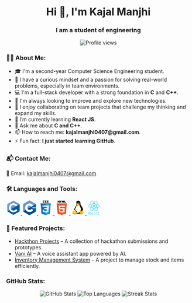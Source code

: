 <h1 align="center">Hi 👋, I'm Kajal Manjhi</h1>
<h3 align="center">I am a student of engineering</h3>

<!-- Profile views - centered -->
<p align="center">
  <img src="https://komarev.com/ghpvc/?username=laddumanjhi&label=Profile%20views&color=0e75b6&style=flat" alt="Profile views" />
</p>

<!-- About Me -->
<h3 align="left">🙋‍♀️ About Me:</h3>
<ul>
  <li>🎓 I'm a second-year Computer Science Engineering student.</li>
  <li>🧠 I have a curious mindset and a passion for solving real-world problems, especially in team environments.</li>
  <li>💻 I'm a full-stack developer with a strong foundation in <strong>C</strong> and <strong>C++</strong>.</li>
  <li>🚀 I'm always looking to improve and explore new technologies.</li>
  <li>🤝 I enjoy collaborating on team projects that challenge my thinking and expand my skills.</li>
  <li>🌱 I’m currently learning <strong>React JS</strong>.</li>
  <li>💬 Ask me about <strong>C and C++</strong>.</li>
  <li>📫 How to reach me: <strong>kajalmanjhi0407@gmail.com</strong>.</li>
  <li>⚡ Fun fact: <strong>I just started learning GitHub</strong>.</li>
</ul>

<!-- Contact -->
<h3 align="left">📬 Contact Me:</h3>
<p align="left">
  📧 Email: <a href="mailto:kajalmanjhi0407@gmail.com">kajalmanjhi0407@gmail.com</a>
</p>

<!-- Languages and Tools -->
<h3 align="left">🛠️ Languages and Tools:</h3>
<p align="left"> 
  <a href="https://www.cprogramming.com/" target="_blank" rel="noreferrer"> 
    <img src="https://raw.githubusercontent.com/devicons/devicon/master/icons/c/c-original.svg" alt="c" width="40" height="40"/> 
  </a> 
  <a href="https://www.w3schools.com/cpp/" target="_blank" rel="noreferrer"> 
    <img src="https://raw.githubusercontent.com/devicons/devicon/master/icons/cplusplus/cplusplus-original.svg" alt="cplusplus" width="40" height="40"/> 
  </a> 
  <a href="https://www.w3schools.com/css/" target="_blank" rel="noreferrer"> 
    <img src="https://raw.githubusercontent.com/devicons/devicon/master/icons/css3/css3-original-wordmark.svg" alt="css3" width="40" height="40"/> 
  </a> 
  <a href="https://www.w3.org/html/" target="_blank" rel="noreferrer"> 
    <img src="https://raw.githubusercontent.com/devicons/devicon/master/icons/html5/html5-original-wordmark.svg" alt="html5" width="40" height="40"/> 
  </a> 
  <a href="https://www.linux.org/" target="_blank" rel="noreferrer"> 
    <img src="https://raw.githubusercontent.com/devicons/devicon/master/icons/linux/linux-original.svg" alt="linux" width="40" height="40"/> 
  </a> 
  <a href="https://reactjs.org/" target="_blank" rel="noreferrer"> 
    <img src="https://raw.githubusercontent.com/devicons/devicon/master/icons/react/react-original-wordmark.svg" alt="react" width="40" height="40"/> 
  </a> 
</p>

<!-- Featured Projects Section -->
<h3 align="left">🚀 Featured Projects:</h3>
<ul>
  <li><a href="https://github.com/laddumanjhi/Hackthon-Projects" target="_blank">Hackthon Projects</a> – A collection of hackathon submissions and prototypes.</li>
  <li><a href="https://github.com/laddumanjhi/Vani-Ai" target="_blank">Vani AI</a> – A voice assistant app powered by AI.</li>
  <li><a href="https://github.com/laddumanjhi/Inventory-Management-System" target="_blank">Inventory Management System</a> – A project to manage stock and items efficiently.</li>
</ul>

<!-- GitHub Stats - centered with custom CSS -->
<h3 align="left">GitHub Stats:</h3>
<div align="center">
  <img src="https://github-readme-stats.vercel.app/api?username=laddumanjhi&show_icons=true&include_all_commits=true&count_private=true&theme=dracula&hide_border=false" height="150" alt="GitHub Stats"  />
  <img src="https://github-readme-stats.vercel.app/api/top-langs?username=laddumanjhi&show_icons=true&locale=en&layout=compact&theme=dracula&hide_border=false" height="150" alt="Top Languages"  />
  <img src="https://github-readme-streak-stats.herokuapp.com/?user=laddumanjhi&theme=dracula&hide_border=false" height="150" alt="Streak Stats"  />
</div>
